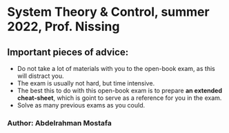 # System Theory & Control, summer 2022, Prof. Nissing

## Important pieces of advice:
- Do not take a lot of materials with you to the open-book exam, as this will distract you.
- The exam is usually not hard, but time intensive.
- The best this to do with this open-book exam is to prepare **an extended cheat-sheet**, which is goint to serve as a reference for you in the exam.
- Solve as many previous exams as you could.


### Author: Abdelrahman Mostafa